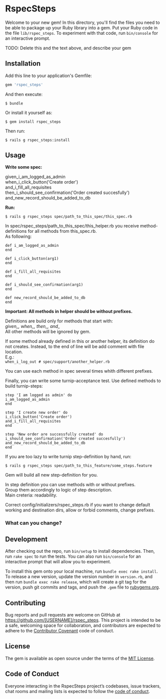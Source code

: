 # RspecSteps

Welcome to your new gem! In this directory, you'll find the files you need to be able to package up your Ruby library into a gem. Put your Ruby code in the file `lib/rspec_steps`. To experiment with that code, run `bin/console` for an interactive prompt.

TODO: Delete this and the text above, and describe your gem

## Installation

Add this line to your application's Gemfile:

```ruby
gem 'rspec_steps'
```

And then execute:

    $ bundle

Or install it yourself as:

    $ gem install rspec_steps


Then run:

    $ rails g rspec_steps:install
    
    
## Usage

**Write some spec:**

given_i_am_logged_as_admin  
when_i_click_button('Create order')  
and_i_fill_all_requisites  
then_i_should_see_confirmation('Order created succesfully')  
and_new_record_should_be_added_to_db

**Run:**

    $ rails g rspec_steps spec/path_to_this_spec/this_spec.rb
   
In spec/rspec_steps/path_to_this_spec/this_helper.rb you receive method-definitions for all methods from this_spec.rb.  
As following:

`def i_am_logged_as_admin`  
`end`

`def i_click_button(arg1)`  
`end`

`def i_fill_all_requisites`  
`end`

`def i_should_see_confirmation(arg1)`  
`end`

`def new_record_should_be_added_to_db`  
`end`

**Important: All methods in helper should be without prefixes.**

Definitions are build only for methods that start with:  
 *given_, when_, then_, and_*  
 All other methods will be ignored by gem.
 
 If some method already defined in this or another helper, 
 its definition do not creates. 
 Instead, to the end of line will be add comment with file location.  
  E.g.:  
  `when_i_log_out # spec/support/another_helper.rb`

You can use each method in spec several times whith different prefixes. 

Finally, you can write some turnip-acceptance test.
 Use defined methods to build turnip-steps:

`step 'I am logged as admin' do`  
`i_am_logged_as_admin`  
`end`

`step 'I create new order' do`  
`i_click_button('Create order')`  
`and_i_fill_all_requisites`  
`end`

`step 'New order are successfully created' do`  
`i_should_see_confirmation('Order created succesfully')`  
`and_new_record_should_be_added_to_db`  
`end`

If you are too lazy to write turnip step-definition by hand,
run:

    $ rails g rspec_steps spec/path_to_this_feature/some_steps.feature

Gem will build all new step-definition for you.

In step definition you can use methods with or without prefixes.  
Group them accordingly to logic of step description.  
Main creteria: readability.

Correct config/initializers/rspec_steps.rb if you want to 
change default working and destination dirs, 
allow or forbid comments, change prefixes.

### What can you change?
 

## Development

After checking out the repo, run `bin/setup` to install dependencies. Then, run `rake spec` to run the tests. You can also run `bin/console` for an interactive prompt that will allow you to experiment.

To install this gem onto your local machine, run `bundle exec rake install`. To release a new version, update the version number in `version.rb`, and then run `bundle exec rake release`, which will create a git tag for the version, push git commits and tags, and push the `.gem` file to [rubygems.org](https://rubygems.org).

## Contributing

Bug reports and pull requests are welcome on GitHub at https://github.com/[USERNAME]/rspec_steps. This project is intended to be a safe, welcoming space for collaboration, and contributors are expected to adhere to the [Contributor Covenant](http://contributor-covenant.org) code of conduct.

## License

The gem is available as open source under the terms of the [MIT License](https://opensource.org/licenses/MIT).

## Code of Conduct

Everyone interacting in the RspecSteps project’s codebases, issue trackers, chat rooms and mailing lists is expected to follow the [code of conduct](https://github.com/[USERNAME]/rspec_steps/blob/master/CODE_OF_CONDUCT.md).
